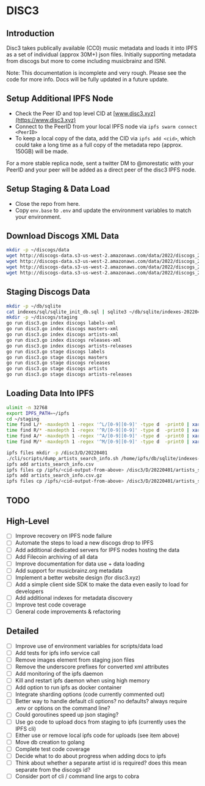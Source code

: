 # DISC3

## Introduction

Disc3 takes publically available (CC0) music metadata and loads it into IPFS as a set of individual (approx 30M+) json files. Initially supporting metadata from discogs but more to come including musicbrainz and ISNI.

Note: This documentation is incomplete and very rough. Please see the code for more info. Docs will be fully updated in a future update.

## Setup Additional IPFS Node

- Check the Peer ID and top level CID at [www.disc3.xyz](https://www.disc3.xyz)
- Connect to the PeerID from your local IPFS node via `ipfs swarm connect <PeerID>`
- To keep a local copy of the data, add the CID via `ipfs add <cid>`, which could take a long time as a full copy of the metadata repo (approx. 150GB) will be made.

For a more stable replica node, sent a twitter DM to @morestatic with your PeerID and your peer will be added as a direct peer of the disc3 IPFS node.

## Setup Staging & Data Load

- Close the repo from here.
- Copy `env.base` to `.env` and update the environment variables to match your environment.

## Download Discogs XML Data

```bash
mkdir -p ~/discogs/data
wget http://discogs-data.s3-us-west-2.amazonaws.com/data/2022/discogs_20220401_releases.xml.gz
wget http://discogs-data.s3-us-west-2.amazonaws.com/data/2022/discogs_20220401_labels.xml.gz
wget http://discogs-data.s3-us-west-2.amazonaws.com/data/2022/discogs_20220401_masters.xml.gz
wget http://discogs-data.s3-us-west-2.amazonaws.com/data/2022/discogs_20220401_artists.xml.gz
```

## Staging Discogs Data

```bash
mkdir -p ~/db/sqlite
cat indexes/sql/sqlite_init_db.sql | sqlite3 ~/db/sqlite/indexes-20220401.db
mkdir -p ~/discogs/staging
go run disc3.go index discogs labels-xml
go run disc3.go index discogs masters-xml
go run disc3.go index discogs artists-xml
go run disc3.go index discogs releases-xml
go run disc3.go index discogs artists-releases
go run disc3.go stage discogs labels
go run disc3.go stage discogs masters
go run disc3.go stage discogs releases
go run disc3.go stage discogs artists
go run disc3.go stage discogs artists-releases
```

## Loading Data Into IPFS

```bash
ulimit -n 32768
export IPFS_PATH=~/ipfs
cd ~/staging
time find L/* -maxdepth 1 -regex '^L/[0-9][0-9]' -type d  -print0 | xargs -0 -n1 ~/dev/go/disc/cli/scripts/ipfs_add.sh
time find R/* -maxdepth 1 -regex '^R/[0-9][0-9]' -type d  -print0 | xargs -0 -n1 ~/dev/go/disc/cli/scripts/ipfs_add.sh
time find A/* -maxdepth 1 -regex '^A/[0-9][0-9]' -type d  -print0 | xargs -0 -n1 ~/dev/go/disc/cli/scripts/ipfs_add.sh
time find M/* -maxdepth 1 -regex '^M/[0-9][0-9]' -type d  -print0 | xargs -0 -n1 ~/dev/go/disc/cli/scripts/ipfs_add.sh

ipfs files mkdir -p /disc3/D/20220401
./cli/scripts/dump_artists_search_info.sh /home/ipfs/db/sqlite/indexes-20220401.db .
ipfs add artists_search_info.csv
ipfs files cp /ipfs/<cid-output-from-above> /disc3/D/20220401/artists_search_info.csv
ipfs add artists_search_info.csv.gz
ipfs files cp /ipfs/<cid-output-from-above> /disc3/D/20220401/artists_search_info.csv.gz

```

## TODO

## High-Level

- [ ] Improve recovery on IPFS node failure
- [ ] Automate the steps to load a new discogs drop to IPFS
- [ ] Add additional dedicated servers for IPFS nodes hosting the data
- [ ] Add Filecoin archiving of all data
- [ ] Improve documentation for data use + data loading
- [ ] Add support for musicbrainz.org metadata
- [ ] Implement a better website design (for disc3.xyz)
- [ ] Add a simple client side SDK to make the data even easily to load for developers
- [ ] Add additional indexes for metadata discovery
- [ ] Improve test code coverage
- [ ] General code improvements & refactoring

## Detailed

- [ ] Improve use of environment variables for scripts/data load
- [ ] Add tests for ipfs info service call
- [ ] Remove images element from staging json files
- [ ] Remove the underscore prefixes for converted xml attributes
- [ ] Add monitoring of the ipfs daemon
- [ ] Kill and restart ipfs daemon when using high memory
- [ ] Add option to run ipfs as docker container
- [ ] Integrate sharding options (code currently commented out)
- [ ] Better way to handle default cli options? no defaults? always require .env or options on the command line?
- [ ] Could goroutines speed up json staging?
- [ ] Use go code to upload docs from staging to ipfs (currently uses the IPFS cli)
- [ ] Either use or remove local ipfs code for uploads (see item above)
- [ ] Move db creation to golang
- [ ] Complete test code coverage
- [ ] Decide what to do about progress when adding docs to ipfs
- [ ] Think about whether a separate artist id is required? does this mean separate from the discogs id?
- [ ] Consider port of cli / command line args to cobra
